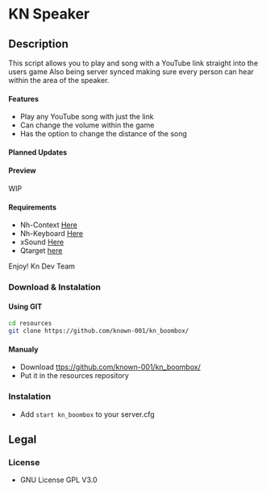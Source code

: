 # KN Speaker

## Description

This script allows you to play and song with a YouTube link straight into the users
game Also being server synced making sure every person can hear within the area of the speaker.

#### Features

* Play any YouTube song with just the link
* Can change the volume within the game
* Has the option to change the distance of the song

#### Planned Updates


#### Preview

WIP

#### Requirements

* Nh-Context [Here](https://github.com/known-001/nh-context)
* Nh-Keyboard [Here](https://github.com/nerohiro/nh-keyboard)
* xSound [Here](https://github.com/Xogy/xsound)
* Qtarget [here](https://github.com/overextended/qtarget)

Enjoy!
Kn Dev Team 

### Download & Instalation

#### Using GIT

```sh
cd resources
git clone https://github.com/known-001/kn_boombox/
```

#### Manualy

- Download <ttps://github.com/known-001/kn_boombox/>
- Put it in the resources repository

### Instalation

- Add `start kn_boombox` to your server.cfg

## Legal

### License

- GNU License GPL V3.0
